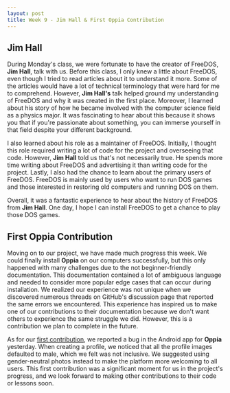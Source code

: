 ```yaml
---
layout: post
title: Week 9 - Jim Hall & First Oppia Contribution
---
```


## Jim Hall

During Monday's class, we were fortunate to have the creator of FreeDOS, **Jim Hall**, talk with us. Before this class, I only knew a little about FreeDOS, even though I tried to read articles about it to understand it more. Some of the articles would have a lot of technical terminology that were hard for me to comprehend. However, **Jim Hall's** talk helped ground my understanding of FreeDOS and why it was created in the first place. Moreover, I learned about his story of how he became involved with the computer science field as a physics major. It was fascinating to hear about this because it shows you that if you're passionate about something, you can immerse yourself in that field despite your different background. 

<!--more-->

I also learned about his role as a maintainer of FreeDOS. Initially, I thought this role required writing a lot of code for the project and overseeing that code. However, **Jim Hall** told us that's not necessarily true. He spends more time writing about FreeDOS and advertising it than writing code for the project. Lastly, I also had the chance to learn about the primary users of FreeDOS. FreeDOS is mainly used by users who want to run DOS games and those interested in restoring old computers and running DOS on them. 

Overall, it was a fantastic experience to hear about the history of FreeDOS from **Jim Hall**. One day, I hope I can install FreeDOS to get a chance to play those DOS games. 

## First Oppia Contribution

Moving on to our project, we have made much progress this week. We could finally install **Oppia** on our computers successfully, but this only happened with many challenges due to the not beginner-friendly documentation. This documentation contained a lot of ambiguous language and needed to consider more popular edge cases that can occur during installation. We realized our experience was not unique when we discovered numerous threads on GitHub's discussion page that reported the same errors we encountered. This experience has inspired us to make one of our contributions to their documentation because we don't want others to experience the same struggle we did. However, this is a contribution we plan to complete in the future.

As for our [first contribution](https://github.com/oppia/oppia-android/issues/4923), we reported a bug in the Android app for **Oppia** yesterday. When creating a profile, we noticed that all the profile images defaulted to male, which we felt was not inclusive. We suggested using gender-neutral photos instead to make the platform more welcoming to all users. This first contribution was a significant moment for us in the project's progress, and we look forward to making other contributions to their code or lessons soon. 







